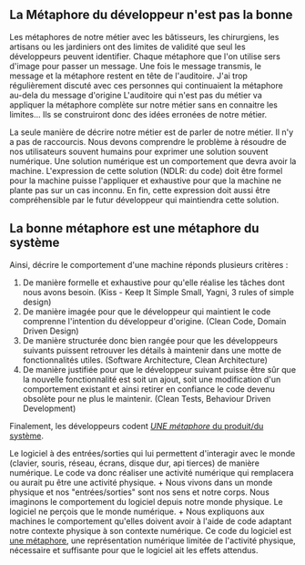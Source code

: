 ## La Métaphore du développeur n'est pas la bonne

Les métaphores de notre métier avec les bâtisseurs, les chirurgiens, les artisans ou les jardiniers ont des limites de validité que seul les développeurs peuvent identifier.
Chaque métaphore que l'on utilise sers d'image pour passer un message. Une fois le message transmis, le message et la métaphore restent en tête de l'auditoire.
J'ai trop régulièrement discuté avec ces personnes qui continuaient la métaphore au-dela du message d'origine
L'auditoire qui n'est pas du métier va appliquer la métaphore complète sur notre métier sans en connaitre les limites... 
Ils se construiront donc des idées erronées de notre métier.

La seule manière de décrire notre métier est de parler de notre métier.
Il n'y a pas de raccourcis. 
Nous devons comprendre le problème à résoudre de nos utilisateurs souvent humains pour exprimer une solution souvent numérique.
Une solution numérique est un comportement que devra avoir la machine.
L'expression de cette solution (NDLR: du code) doit être formel pour la machine puisse l'appliquer et exhaustive pour que la machine ne plante pas sur un cas inconnu.
En fin, cette expression doit aussi être compréhensible par le futur développeur qui maintiendra cette solution.

## La bonne métaphore est une métaphore du système

Ainsi, décrire le comportement d'une machine réponds plusieurs critères :

1. De manière formelle et exhaustive pour qu'elle réalise les tâches dont nous avons besoin. (Kiss - Keep It Simple Small, Yagni, 3 rules of simple design)
2. De manière imagée pour que le développeur qui maintient le code comprenne l'intention du développeur d'origine. (Clean Code, Domain Driven Design)
3. De manière structurée donc bien rangée pour que les développeurs suivants puissent retrouver les détails à maintenir dans une motte de fonctionnalités utiles. (Software Architecture, Clean Architecture)
4. De manière justifiée pour que le développeur suivant puisse être sûr que la nouvelle fonctionnalité est soit un ajout, soit une modification d'un comportement existant et ainsi retirer en confiance le code devenu obsolète pour ne plus le maintenir. (Clean Tests, Behaviour Driven Development)

Finalement, les développeurs codent [*UNE métaphore* du produit/du système](https://xp123.com/articles/the-system-metaphor/).

Le logiciel à des entrées/sorties qui lui permettent d'interagir avec le monde (clavier, souris, réseau, écrans, disque dur, api tierces) de manière numérique.
Le code va donc réaliser une activité numérique qui remplacera ou aurait pu être une activité physique. +
Nous vivons dans un monde physique et nos "entrées/sorties" sont nos sens et notre corps.
Nous imaginons le comportement du logiciel depuis notre monde physique.
Le logiciel ne perçois que le monde numérique. +
Nous expliquons aux machines le comportement qu'elles doivent avoir à l'aide de code adaptant notre contexte physique à son contexte numérique.
Ce code du logiciel est [une métaphore](https://fr.wikipedia.org/wiki/M%C3%A9taphore#Aide_%C3%A0_la_conceptualisation), une représentation numérique limitée de l'activité physique, nécessaire et suffisante pour que le logiciel ait les effets attendus.
